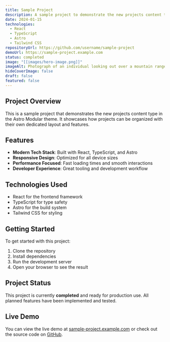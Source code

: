 ```yaml
---
title: Sample Project
description: A sample project to demonstrate the new projects content type
date: 2024-01-15
technologies:
  - React
  - TypeScript
  - Astro
  - Tailwind CSS
repositoryUrl: https://github.com/username/sample-project
demoUrl: https://sample-project.example.com
status: completed
image: "[[images/hero-image.png]]"
imageAlt: Photograph of an individual looking out over a mountain range from an elevated position
hideCoverImage: false
draft: false
featured: false
---
```


## Project Overview

This is a sample project that demonstrates the new projects content type in the Astro Modular theme. It showcases how projects can be organized with their own dedicated layout and features.

## Features

- **Modern Tech Stack**: Built with React, TypeScript, and Astro
- **Responsive Design**: Optimized for all device sizes
- **Performance Focused**: Fast loading times and smooth interactions
- **Developer Experience**: Great tooling and development workflow

## Technologies Used

- React for the frontend framework
- TypeScript for type safety
- Astro for the build system
- Tailwind CSS for styling

## Getting Started

To get started with this project:

1. Clone the repository
2. Install dependencies
3. Run the development server
4. Open your browser to see the result

## Project Status

This project is currently **completed** and ready for production use. All planned features have been implemented and tested.

## Live Demo

You can view the live demo at [sample-project.example.com](https://sample-project.example.com) or check out the source code on [GitHub](https://github.com/username/sample-project).
